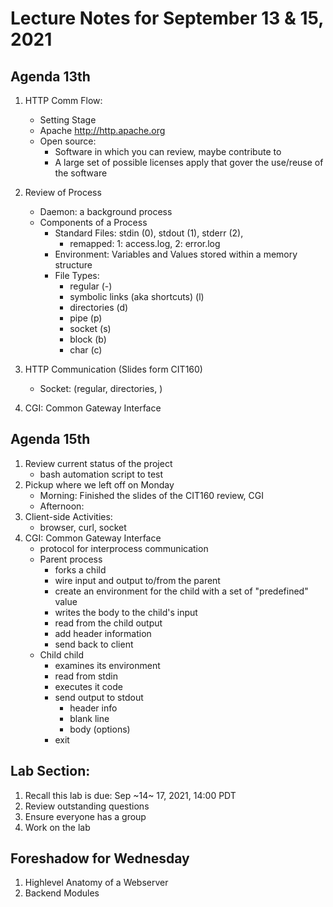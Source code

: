 # Lecture Notes for September 13 & 15, 2021

## Agenda 13th
  1. HTTP Comm Flow:
     - Setting Stage
     - Apache http://http.apache.org
     - Open source:  
       - Software in which you can review, maybe contribute to
       - A large set of possible licenses apply that gover the use/reuse of the software
  1. Review of Process
     - Daemon:  a background process
     - Components of a Process
       - Standard Files: stdin (0), stdout (1), stderr (2), 
         - remapped:  1: access.log, 2: error.log
       - Environment: Variables and Values stored within a memory structure
       - File Types:
         - regular (-)
         - symbolic links (aka shortcuts) (l)
         - directories (d)
         - pipe (p)
         - socket (s)
         - block (b)
         - char (c)

  1. HTTP Communication  (Slides form CIT160)
       - Socket:   (regular, directories, )
  1. CGI: Common Gateway Interface


## Agenda 15th
  1. Review current status of the project
     - bash automation script to test
  1. Pickup where we left off on Monday
     - Morning: Finished the slides of the CIT160 review, CGI
     - Afternoon:
  1. Client-side Activities:
     - browser, curl, socket
  1. CGI: Common Gateway Interface
     - protocol for interprocess communication
     * Parent process 
        - forks a child
        - wire input and output to/from the parent
        - create an environment for the child with a set of "predefined" value
        - writes the body to the child's input
        - read from the child output
        - add header information
        - send back to client
     * Child child
        - examines its environment
        - read from stdin
        - executes it code
        - send output to stdout
           - header info
           - blank line
           - body (options)
        - exit




## Lab Section:
  1. Recall this lab is due: Sep ~14~ 17, 2021, 14:00 PDT
  1. Review outstanding questions
  1. Ensure everyone has a group
  1. Work on the lab


## Foreshadow for Wednesday
  1. Highlevel Anatomy of a Webserver
  1. Backend Modules 

